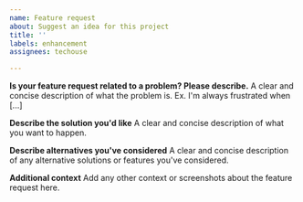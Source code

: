 ```yaml
---
name: Feature request
about: Suggest an idea for this project
title: ''
labels: enhancement
assignees: techouse

---
```


<!--
    Since this is a port of qs please check the original repository for any open issues
    https://github.com/ljharb/qs/issues that might be relevant to this one. If you find
    an issue that is relevant, please link it in the issue description.
-->

**Is your feature request related to a problem? Please describe.**
A clear and concise description of what the problem is. Ex. I'm always frustrated when [...]

**Describe the solution you'd like**
A clear and concise description of what you want to happen.

**Describe alternatives you've considered**
A clear and concise description of any alternative solutions or features you've considered.

**Additional context**
Add any other context or screenshots about the feature request here.
